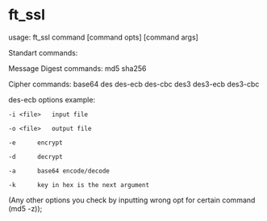# ft_ssl
usage: ft_ssl command [command opts] [command args]

Standart commands:

Message Digest commands:
	md5
	sha256

Cipher commands:
	base64
	des
	des-ecb
	des-cbc
	des3
	des3-ecb
	des3-cbc

des-ecb options example:

	-i <file>	input file

	-o <file>	output file

	-e		encrypt

	-d		decrypt

	-a		base64 encode/decode

	-k		key in hex is the next argument

(Any other options you check by inputting wrong opt for certain command (md5 -z));
